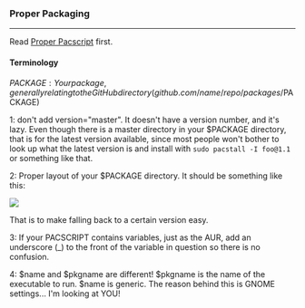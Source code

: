 ### Proper Packaging

---

Read [Proper Pacscript](https://raw.githubusercontent.com/Henryws/pacstall/master/misc/docs/pacscript.md) first.

#### Terminology

$PACKAGE: Your package, generally relating to the GitHub directory (github.com/name/repo/packages/$PACKAGE)



1: don't add version="master". It doesn't have a version number, and it's lazy. Even though there is a master directory in your $PACKAGE directory, that is for the latest version available, since most people won't bother to look up what the latest version is and install with ```sudo pacstall -I foo@1.1``` or something like that.

2: Proper layout of your $PACKAGE directory. It should be something like this:

![](https://github.com/Henryws/pacstall/raw/1.0.4-Celeste/website-images/pacstall_tree.png)

That is to make falling back to a certain version easy.

3: If your PACSCRIPT contains variables, just as the AUR, add an underscore (_) to the front of the variable in question so there is no confusion.

4: $name and $pkgname are different! $pkgname is the name of the executable to run. $name is generic. The reason behind this is GNOME settings... I'm looking at YOU!
